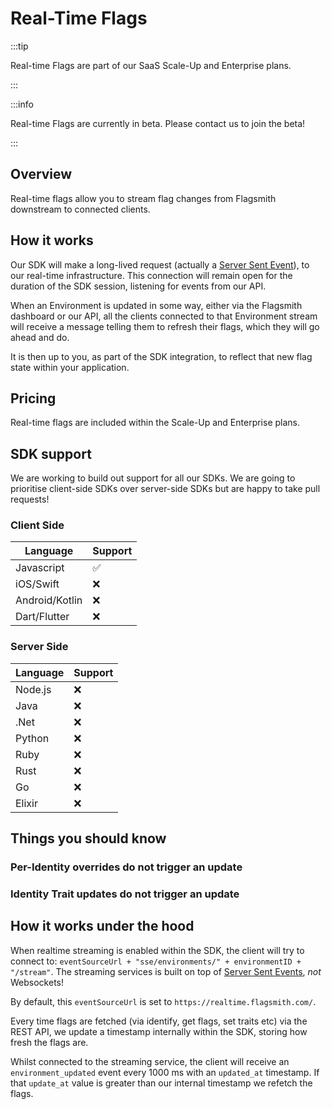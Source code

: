 # Real-Time Flags

:::tip

Real-time Flags are part of our SaaS Scale-Up and Enterprise plans.

:::

:::info

Real-time Flags are currently in beta. Please contact us to join the beta!

:::

## Overview

Real-time flags allow you to stream flag changes from Flagsmith downstream to connected clients.

## How it works

Our SDK will make a long-lived request (actually a
[Server Sent Event](https://developer.mozilla.org/en-US/docs/Web/API/Server-sent_events/Using_server-sent_events)), to
our real-time infrastructure. This connection will remain open for the duration of the SDK session, listening for events
from our API.

When an Environment is updated in some way, either via the Flagsmith dashboard or our API, all the clients connected to
that Environment stream will receive a message telling them to refresh their flags, which they will go ahead and do.

It is then up to you, as part of the SDK integration, to reflect that new flag state within your application.

## Pricing

Real-time flags are included within the Scale-Up and Enterprise plans.

## SDK support

We are working to build out support for all our SDKs. We are going to prioritise client-side SDKs over server-side SDKs
but are happy to take pull requests!

### Client Side

| Language       | Support |
| -------------- | ------- |
| Javascript     | ✅      |
| iOS/Swift      | ❌      |
| Android/Kotlin | ❌      |
| Dart/Flutter   | ❌      |

### Server Side

| Language | Support |
| -------- | ------- |
| Node.js  | ❌      |
| Java     | ❌      |
| .Net     | ❌      |
| Python   | ❌      |
| Ruby     | ❌      |
| Rust     | ❌      |
| Go       | ❌      |
| Elixir   | ❌      |

## Things you should know

### Per-Identity overrides do not trigger an update

### Identity Trait updates do not trigger an update

## How it works under the hood

When realtime streaming is enabled within the SDK, the client will try to connect to:
`eventSourceUrl + "sse/environments/" + environmentID + "/stream"`. The streaming services is built on top of
[Server Sent Events](https://developer.mozilla.org/en-US/docs/Web/API/Server-sent_events), _not_ Websockets!

By default, this `eventSourceUrl` is set to `https://realtime.flagsmith.com/`.

Every time flags are fetched (via identify, get flags, set traits etc) via the REST API, we update a timestamp
internally within the SDK, storing how fresh the flags are.

Whilst connected to the streaming service, the client will receive an `environment_updated` event every 1000 ms with an
`updated_at` timestamp. If that `update_at` value is greater than our internal timestamp we refetch the flags.
